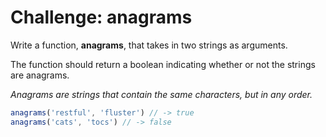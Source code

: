 # Challenge: anagrams

Write a function, **anagrams**, that takes in two strings as arguments.

The function should return a boolean indicating whether or not the strings are anagrams.

_Anagrams are strings that contain the same characters, but in any order._

```js
anagrams('restful', 'fluster') // -> true
anagrams('cats', 'tocs') // -> false
```
